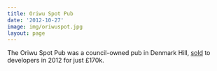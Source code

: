 ```yaml
---
title: Oriwu Spot Pub 
date: '2012-10-27'
image: img/oriwuspot.jpg
layout: page
---
```

The Oriwu Spot Pub was a council-owned pub in Denmark Hill, [sold](https://www.35percent.org/img/LRegisterOriwuSpot.pdf) to developers in 2012 for just £170k. 
